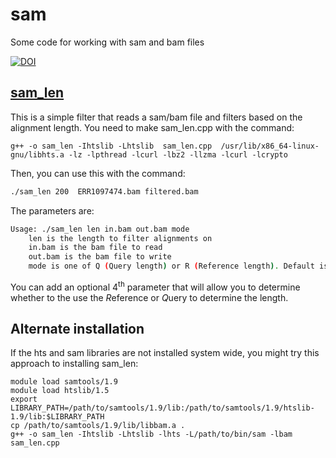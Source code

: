 # sam

Some code for working with sam and bam files

[![DOI](https://www.zenodo.org/badge/173795585.svg)](https://www.zenodo.org/badge/latestdoi/173795585)

## [sam_len](sam_len.cpp)

This is a simple filter that reads a sam/bam file and filters based on the alignment length. You need to make sam_len.cpp with the command:

```
g++ -o sam_len -Ihtslib -Lhtslib  sam_len.cpp  /usr/lib/x86_64-linux-gnu/libhts.a -lz -lpthread -lcurl -lbz2 -llzma -lcurl -lcrypto
```

Then, you can use this with the command:

```bash
./sam_len 200  ERR1097474.bam filtered.bam
```

The parameters are:

```bash
Usage: ./sam_len len in.bam out.bam mode
	len is the length to filter alignments on
	in.bam is the bam file to read
	out.bam is the bam file to write
	mode is one of Q (Query length) or R (Reference length). Default is Query.
```

You can add an optional 4<sup>th</sup> parameter that will allow you to determine whether to the use the <em>R</em>eference or <em>Q</em>uery to determine the length.


## Alternate installation

If the hts and sam libraries are not installed system wide, you might try this approach to installing sam_len:

```
module load samtools/1.9
module load htslib/1.5
export LIBRARY_PATH=/path/to/samtools/1.9/lib:/path/to/samtools/1.9/htslib-1.9/lib:$LIBRARY_PATH
cp /path/to/samtools/1.9/lib/libbam.a .
g++ -o sam_len -Ihtslib -Lhtslib -lhts -L/path/to/bin/sam -lbam sam_len.cpp
```



